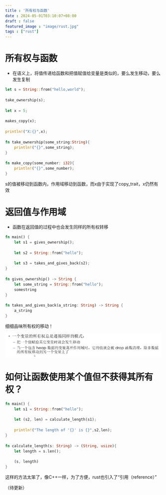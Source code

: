 ```yaml
---
title : '所有权与函数'
date : 2024-05-01T03:10:07+08:00
draft : false
featured_image : "image/rust.jpg"
tags : ["rust"]
---
```


# 所有权与函数

- 在语义上，将值传递给函数和把值赋值给变量是类似的，要么发生移动，要么发生复制

```rust
let s = String::from("hello,world");

take_ownership(s);

let x = 5;

makes_copy(x);

println!("X:{}",x);

fn take_ownership(some_string:String){
    println!("{}",some_string);
}

fn make_copy(some_number: i32){
    println!("{}",some_number);
}
```

s的值被移动到函数内，作用域移动到函数，而x由于实现了copy_trait，x仍然有效

# 返回值与作用域

- 函数在返回值的过程中也会发生同样的所有权转移

```rust
fn main() {
    let s1 = gives_ownership();

    let s2 = String::from("hello");

    let s3 = takes_and_gives_back(s2);
}

fn gives_ownership() -> String {
    let some_string = String::from("hello");
    somestring
}

fn takes_and_gives_back(a_string: String) -> String {
    a_string
}
```

细细品味所有权的移动！

![所有权移动规则](/image/string6.jpg)

# 如何让函数使用某个值但不获得其所有权？

```rust
fn main() {
    let s1 = String::from("hello");

    let (s2, len) = calculate_length(s1);

    println!("The length of '{}' is {}",s2,len);
}

fn calculate_length(s: String) -> (String, usize){
    let length = s.len();

    (s, length)
}
```

这样的方法太笨了，像C++一样，为了方便，rust也引入了“引用（reference）”

（待更新）